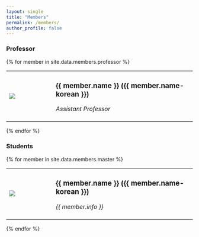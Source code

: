 ```yaml
---
layout: single
title: "Members"
permalink: /members/
author_profile: false
---
```


### Professor

{% for member in site.data.members.professor %}
<table style="border-bottom:0px !important;">
  <tr style="border-bottom:0px !important;">
    <td width="25%" style="border-bottom:0px !important;">
      <img src="{{ site.url }}{{ site.baseurl }}/assets/images/members/{{ member.photo }}" />
    </td>
    <td width="75%" style="border-bottom:0px !important;">
      <h3>{{ member.name }} ({{ member.name-korean }})</h3>
      <i>Assistant Professor</i>
      <a href="{{ member.homepage }}"><i class="fas fa-home" style="color:#1B4F72"></i></a>
      <a href="mailto:{{ member.email }}"><i class="fas fa-envelope" style="color:#1B4F72"></i></a>
      <br><br>
    </td>
  </tr>
</table>
{% endfor %}

### Students
{% for member in site.data.members.master %}
<table style="border-bottom:0px !important;">
  <tr style="border-bottom:0px !important;">
    <td width="25%" style="border-bottom:0px !important;">
      <img src="{{ site.url }}{{ site.baseurl }}/assets/images/members/{{ member.photo }}" />
    </td>
    <td width="75%" style="border-bottom:0px !important;">
      <h3>{{ member.name }} ({{ member.name-korean }})</h3>
      <i>{{ member.info }}</i>
      <a href="{{ member.homepage }}"><i class="fas fa-home" style="color:#1B4F72"></i></a>
      <a href="mailto:{{ member.email }}"><i class="fas fa-envelope" style="color:#1B4F72"></i></a>
      <br><br>
    </td>
  </tr>
</table>
{% endfor %}

<!--
## Alumni

{% assign number_printed = 0 %}
{% for member in site.data.alumni_members %}

{% assign even_odd = number_printed | modulo: 2 %}

{% if even_odd == 0 %}
<div class="row">
{% endif %}

<div class="col-sm-6 clearfix">
  <img src="{{ site.url }}{{ site.baseurl }}/images/teampic/{{ member.photo }}" class="img-responsive" width="25%" style="float: left" />
  <h4>{{ member.name }}</h4>
  <i>{{ member.duration }} <br> Role: {{ member.info }}</i>
  <ul style="overflow: hidden">

  </ul>
</div>

{% assign number_printed = number_printed | plus: 1 %}

{% if even_odd == 1 %}
</div>
{% endif %}

{% endfor %}

{% assign even_odd = number_printed | modulo: 2 %}
{% if even_odd == 1 %}
</div>
{% endif %}
-->
<!--
## Former visitors, BSc/ MSc students
<div class="row">

<div class="col-sm-4 clearfix">
<h4>Visitors</h4>
{% for member in site.data.alumni_visitors %}
{{ member.name }}
{% endfor %}
</div>

<div class="col-sm-4 clearfix">
<h4>Master students</h4>
{% for member in site.data.alumni_msc %}
{{ member.name }}
{% endfor %}
</div>

<div class="col-sm-4 clearfix">
<h4>Bachelor Students</h4>
{% for member in site.data.alumni_bsc %}
{{ member.name }}
{% endfor %}
</div>
</div>
-->
